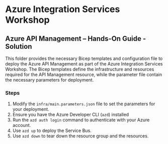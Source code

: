 # Azure Integration Services Workshop

## Azure API Management – Hands-On Guide - Solution

This folder provides the necessary Bicep templates and configuration file to deploy the Azure API Management as part of the Azure Integration Services Workshop. The Bicep templates define the infrastructure and resources required for the API Management resource, while the parameter file contain the necessary parameters for deployment.

### Steps

1. Modify the `infra/main.parameters.json` file to set the parameters for your deployment.
1. Ensure you have the Azure Developer CLI (`azd`) installed
1. Run the `azd auth login` command to authenticate with your Azure account.
1. Use `azd up` to deploy the Service Bus.
1. Use `azd down` to tear down the resource group and the resources.
